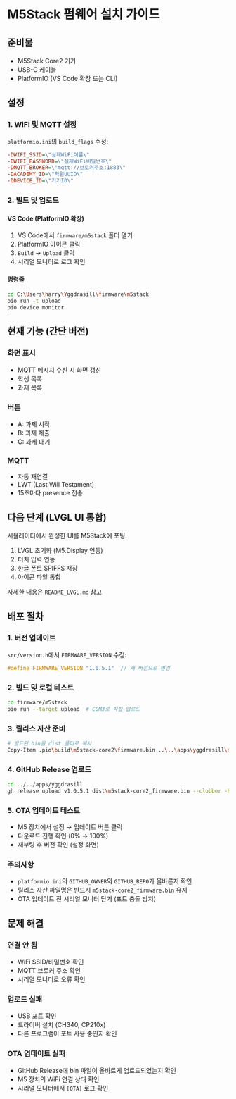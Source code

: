 # M5Stack 펌웨어 설치 가이드

## 준비물
- M5Stack Core2 기기
- USB-C 케이블
- PlatformIO (VS Code 확장 또는 CLI)

## 설정

### 1. WiFi 및 MQTT 설정
`platformio.ini`의 `build_flags` 수정:
```ini
-DWIFI_SSID=\"실제WiFi이름\"
-DWIFI_PASSWORD=\"실제WiFi비밀번호\"
-DMQTT_BROKER=\"mqtt://브로커주소:1883\"
-DACADEMY_ID=\"학원UUID\"
-DDEVICE_ID=\"기기ID\"
```

### 2. 빌드 및 업로드

#### VS Code (PlatformIO 확장)
1. VS Code에서 `firmware/m5stack` 폴더 열기
2. PlatformIO 아이콘 클릭
3. `Build` → `Upload` 클릭
4. 시리얼 모니터로 로그 확인

#### 명령줄
```bash
cd C:\Users\harry\Yggdrasill\firmware\m5stack
pio run -t upload
pio device monitor
```

## 현재 기능 (간단 버전)

### 화면 표시
- MQTT 메시지 수신 시 화면 갱신
- 학생 목록
- 과제 목록

### 버튼
- A: 과제 시작
- B: 과제 제출  
- C: 과제 대기

### MQTT
- 자동 재연결
- LWT (Last Will Testament)
- 15초마다 presence 전송

## 다음 단계 (LVGL UI 통합)

시뮬레이터에서 완성한 UI를 M5Stack에 포팅:
1. LVGL 초기화 (M5.Display 연동)
2. 터치 입력 연동
3. 한글 폰트 SPIFFS 저장
4. 아이콘 파일 통합

자세한 내용은 `README_LVGL.md` 참고

## 배포 절차

### 1. 버전 업데이트
`src/version.h`에서 `FIRMWARE_VERSION` 수정:
```c
#define FIRMWARE_VERSION "1.0.5.1"  // 새 버전으로 변경
```

### 2. 빌드 및 로컬 테스트
```bash
cd firmware/m5stack
pio run --target upload  # COM3로 직접 업로드
```

### 3. 릴리스 자산 준비
```bash
# 빌드된 bin을 dist 폴더로 복사
Copy-Item .pio\build\m5stack-core2\firmware.bin ..\..\apps\yggdrasill\dist\m5stack-core2_firmware.bin -Force
```

### 4. GitHub Release 업로드
```bash
cd ../../apps/yggdrasill
gh release upload v1.0.5.1 dist\m5stack-core2_firmware.bin --clobber -R How-Know/Yggdrasill
```

### 5. OTA 업데이트 테스트
- M5 장치에서 설정 → 업데이트 버튼 클릭
- 다운로드 진행 확인 (0% → 100%)
- 재부팅 후 버전 확인 (설정 화면)

### 주의사항
- `platformio.ini`의 `GITHUB_OWNER`와 `GITHUB_REPO`가 올바른지 확인
- 릴리스 자산 파일명은 반드시 `m5stack-core2_firmware.bin` 유지
- OTA 업데이트 전 시리얼 모니터 닫기 (포트 충돌 방지)

## 문제 해결

### 연결 안 됨
- WiFi SSID/비밀번호 확인
- MQTT 브로커 주소 확인
- 시리얼 모니터로 오류 확인

### 업로드 실패
- USB 포트 확인
- 드라이버 설치 (CH340, CP210x)
- 다른 프로그램이 포트 사용 중인지 확인

### OTA 업데이트 실패
- GitHub Release에 bin 파일이 올바르게 업로드되었는지 확인
- M5 장치의 WiFi 연결 상태 확인
- 시리얼 모니터에서 `[OTA]` 로그 확인
